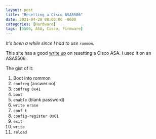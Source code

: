 ```yaml
---
layout: post
title: "Resetting a Cisco ASA5506"
date: 2021-04-28 08:00:00 -0600
categories: [Hardware]
tags: [5506, ASA, Cisco, Firmware]
---
```


*It's been a while since I had to use `rommon`.*

This site has a good [write up](https://www.binaryroyale.com/2013/04/resetting-a-cisco-asa-5510-to-factory-defaults/) on resetting a Cisco ASA. I used it on an ASA5506.

The gist of it:

1. Boot into rommon
1. `confreg` (answer no)
1. `confreg 0x41`
1. `boot`
1. `enable` (blank password)
1. `write erase`
1. `conf t`
1. `config-register 0x01`
1. `exit`
1. `write`
1. `reload`
